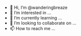 - 👋 Hi, I’m @wanderingbreaze
- 👀 I’m interested in ...
- 🌱 I’m currently learning ...
- 💞️ I’m looking to collaborate on ...
- 📫 How to reach me ...

<!---
wanderingbreaze/wanderingbreaze is a ✨ special ✨ repository because its `README.md` (this file) appears on your GitHub profile.
You can click the Preview link to take a look at your changes.
--->
